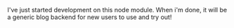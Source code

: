 I've just started development on this node module.  When i'm done, it will be a generic blog backend for 
new users to use and try out!
